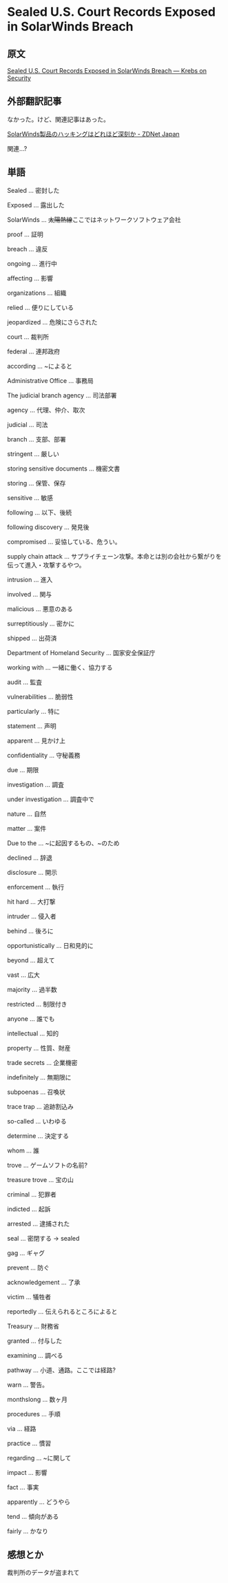 # Sealed U.S. Court Records Exposed in SolarWinds Breach

## 原文

[Sealed U.S. Court Records Exposed in SolarWinds Breach &mdash;  Krebs on Security](https://krebsonsecurity.com/2021/01/sealed-u-s-court-records-exposed-in-solarwinds-breach/)

## 外部翻訳記事

なかった。けど、関連記事はあった。

[SolarWinds製品のハッキングはどれほど深刻か - ZDNet Japan](https://japan.zdnet.com/article/35164607/)

関連...?

## 単語

Sealed ... 密封した

Exposed ... 露出した

SolarWinds ... ~~太陽熱線~~ここではネットワークソフトウェア会社

proof ... 証明

breach ... 違反

ongoing ... 進行中

affecting ... 影響

organizations ... 組織

relied ... 便りにしている

jeopardized ... 危険にさらされた

court ... 裁判所

federal ... 連邦政府

according ... ~によると

Administrative Office ... 事務局

The judicial branch agency ... 司法部署

agency ... 代理、仲介、取次

judicial ... 司法

branch ... 支部、部署

stringent ... 厳しい

storing sensitive documents ... 機密文書

storing ... 保管、保存

sensitive ... 敏感

following ... 以下、後続

following discovery ... 発見後

compromised ... 妥協している、危うい。

supply chain attack ... サプライチェーン攻撃。本命とは別の会社から繋がりを伝って進入・攻撃するやつ。

intrusion ... 進入

involved ... 関与

malicious ... 悪意のある

surreptitiously ... 密かに

shipped ... 出荷済

Department of Homeland Security ... 国家安全保証庁

working with ... 一緒に働く、協力する

audit ... 監査

vulnerabilities ... 脆弱性

particularly ... 特に

statement ... 声明

apparent  ... 見かけ上

confidentiality ... 守秘義務

due ... 期限

investigation ... 調査

under investigation ... 調査中で

nature ... 自然

matter ... 案件

Due to the ... ~に起因するもの、~のため

declined ... 辞退

disclosure ... 開示

enforcement ... 執行

hit hard ... 大打撃

intruder ... 侵入者

behind ... 後ろに

opportunistically ... 日和見的に

beyond ... 超えて

vast ... 広大

majority ... 過半数

restricted ... 制限付き

anyone ... 誰でも

intellectual ... 知的

property ... 性質、財産

trade secrets ... 企業機密

indefinitely ... 無期限に

subpoenas ... 召喚状

trace trap ... 追跡割込み

so-called ... いわゆる

determine ... 決定する

whom ... 誰

trove ... ゲームソフトの名前?

treasure trove ... 宝の山

criminal ... 犯罪者

indicted ... 起訴

arrested ... 逮捕された

seal ... 密閉する -> sealed

gag ... ギャグ

prevent ... 防ぐ

acknowledgement ... 了承

victim ... 犠牲者

reportedly ... 伝えられるところによると

Treasury ... 財務省

granted ... 付与した

examining ... 調べる

pathway ... 小道、通路。ここでは経路?

warn ... 警告。

monthslong ... 数ヶ月

procedures ... 手順

via ... 経路

practice ... 慣習

regarding ... ~に関して

impact ... 影響

fact ... 事実

apparently ... どうやら

tend ... 傾向がある

fairly ... かなり

## 感想とか

裁判所のデータが盗まれて

